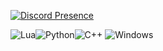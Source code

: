 [![Discord Presence](https://lanyard.cnrad.dev/api/838487899158347848)](https://discord.com/users/838487899158347848)

![Lua](https://img.shields.io/badge/lua-%232C2D72.svg?style=for-the-badge&logo=lua&logoColor=white)![Python](https://img.shields.io/badge/python-3670A0?style=for-the-badge&logo=python&logoColor=ffdd54)![C++](https://img.shields.io/badge/-C%2B%2B-lightgrey)
![Windows](https://img.shields.io/badge/Windows-0078D6?style=for-the-badge&logo=windows&logoColor=white)
